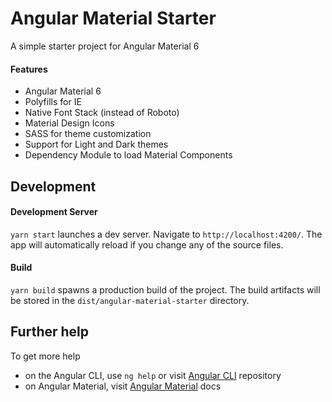 # Angular Material Starter

A simple starter project for Angular Material 6

#### Features
- Angular Material 6
- Polyfills for IE
- Native Font Stack (instead of Roboto)
- Material Design Icons
- SASS for theme customization
- Support for Light and Dark themes
- Dependency Module to load Material Components

## Development

#### Development Server

`yarn start` launches a dev server. Navigate to `http://localhost:4200/`. The app will automatically reload if you change any of the source files.

#### Build

`yarn build` spawns a production build of the project. The build artifacts will be stored in the `dist/angular-material-starter` directory.

## Further help

To get more help 
- on the Angular CLI, use `ng help` or visit [Angular CLI](https://github.com/angular/angular-cli/blob/master/README.md) repository
- on Angular Material, visit [Angular Material](https://material.angular.io) docs
